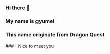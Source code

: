 ### Hi there 👋

### My name is gyumei

### This name originate from Dragon Quest

###　Nice to meet you
